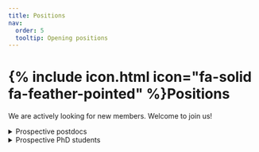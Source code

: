 ```yaml
---
title: Positions
nav:
  order: 5
  tooltip: Opening positions
---
```


# {% include icon.html icon="fa-solid fa-feather-pointed" %}Positions

We are actively looking for new members. Welcome to join us!
<details>
<summary>Prospective postdocs</summary>
</details>
<details>
<summary>Prospective PhD students</summary>

**Responsibilities:**
1. Independently undertake scientific research tasks and projects;
2. Participate in core laboratory research projects;
3. Engage in other related research activities within the university and department.
   
**Application Requirements:**

Applicants should be capable of independently undertaking research projects, passionate about scientific research, diligent, eager to learn, and possess good communication skills. A minimum of a bachelor's degree in computer science, automation, electronic engineering, informatics, mathematics, physics, or other quantitative sciences is required. **Strong programming skills are essential**, and a background in machine learning, artificial intelligence, or data science is preferred. Applicants should have a keen interest in medical image analysis and be willing to engage in related research. The expected start date is Spring or Fall 2025.

**Requirements of UNMC PhD Program:**
1. Cumulative GPA (undergraduate, or undergraduate + master's if applicable): 3.0 or above (on a 4.0 scale). Non-U.S. grades must be verified by WES or ECE. 
2. English proficiency: IELTS 6.5, TOEFL iBT 80, or Duolingo 120 
3. GRE: Not required

**Requirements of Wang’s Lab:**
1. Excellent coding skills
2. Experience in deep learning, machine learning and medical imaging processing 
3. Experience in computer vision or natural language processing. 
4. Programming experience: Python, MATLAB, SPSS, Bash.
5. Experience in working with Linux workstation.
6. Excellent verbal and written communication skills.
7. A minimum of a bachelor's degree in computer science, automation, electronic engineering, informatics, mathematics, physics, or other quantitative sciences

**Additional skills**
Highly proficient in medical imaging toolboxes/software including BIDS rule, FreeSurfer, FSL, AFNI, SPM, ANTs, ITK, c3d, SurfStat, NODDI, GIFT, CONN, GRETNA, SPSS, etc. 
Data management and /or data analysis in medical area.

**Benefits:**
Fully funded support, specific financial support according to the relevant program.

**Application Process:**
Applicants should send their personal resume (including basic personal information, educational background, work experience, research achievements, and contact information), transcripts, and English proficiency scores (IELTS, TOEFL, or Duolingo) to: jiwang@unmc.edu. All application materials will be kept strictly confidential. Candidates who pass the initial review will be contacted for an interview shortly.
</details>
